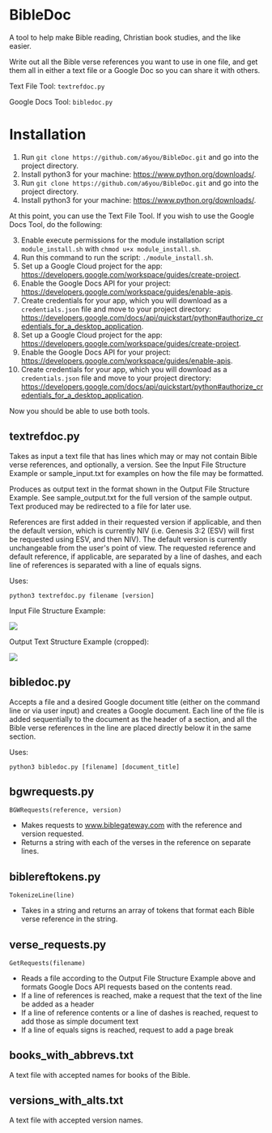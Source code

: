 # BibleDoc
A tool to help make Bible reading, Christian book studies, and the like easier.

Write out all the Bible verse references you want to use in one file, and get them all in either a text file or a Google Doc so you can share it with others.

Text File Tool: ```textrefdoc.py```

Google Docs Tool: ```bibledoc.py```

# Installation
1. Run ```git clone https://github.com/a6you/BibleDoc.git``` and go into the project directory.
2. Install python3 for your machine: https://www.python.org/downloads/.
1. Run ```git clone https://github.com/a6you/BibleDoc.git``` and go into the project directory.
2. Install python3 for your machine: https://www.python.org/downloads/.

At this point, you can use the Text File Tool. If you wish to use the Google Docs Tool, do the following:

3. Enable execute permissions for the module installation script ```module_install.sh``` with ```chmod u+x module_install.sh```.
4. Run this command to run the script: ```./module_install.sh```.
5. Set up a Google Cloud project for the app: https://developers.google.com/workspace/guides/create-project.
6. Enable the Google Docs API for your project: https://developers.google.com/workspace/guides/enable-apis.
7. Create credentials for your app, which you will download as a ```credentials.json``` file and move to your project directory: https://developers.google.com/docs/api/quickstart/python#authorize_credentials_for_a_desktop_application.
5. Set up a Google Cloud project for the app: https://developers.google.com/workspace/guides/create-project.
6. Enable the Google Docs API for your project: https://developers.google.com/workspace/guides/enable-apis.
7. Create credentials for your app, which you will download as a ```credentials.json``` file and move to your project directory: https://developers.google.com/docs/api/quickstart/python#authorize_credentials_for_a_desktop_application.

Now you should be able to use both tools.
## textrefdoc.py
Takes as input a text file that has lines which may or may not contain Bible verse references, and optionally, a version. See the Input File Structure Example or sample_input.txt for examples on how the file may be formatted.

Produces as output text in the format shown in the Output File Structure Example. See sample_output.txt for the full version of the sample output. Text produced may be redirected to a file for later use.

References are first added in their requested version if applicable, and then the default version, which is currently NIV (i.e. Genesis 3:2 (ESV) will first be requested using ESV, and then NIV). The default version is currently unchangeable from the user's point of view. The requested reference and default reference, if applicable, are separated by a line of dashes, and each line of references is separated with a line of equals signs.
 
Uses:

```
python3 textrefdoc.py filename [version]
```

Input File Structure Example:

<img src="https://github.com/a6you/BibleDoc/assets/53089551/fdbf75f9-d332-47fb-9633-b4fbee8cfdc8">

Output Text Structure Example (cropped):

<img src="https://github.com/a6you/BibleDoc/assets/53089551/d0a83e28-4f6c-463b-8f4c-124497efecb7">


## bibledoc.py
Accepts a file and a desired Google document title (either on the command line or via user input) and creates a Google document.
Each line of the file is added sequentially to the document as the header of a section, and all the Bible verse references in the line are placed directly below it in the same section.

Uses:

```
python3 bibledoc.py [filename] [document_title]
```

## bgwrequests.py
```BGWRequests(reference, version)```
* Makes requests to www.biblegateway.com with the reference and version requested.
* Returns a string with each of the verses in the reference on separate lines.

## biblereftokens.py
```TokenizeLine(line)```
* Takes in a string and returns an array of tokens that format each Bible verse reference in the string.

## verse_requests.py
```GetRequests(filename)```
* Reads a file according to the Output File Structure Example above and formats Google Docs API requests based on the contents read.
* If a line of references is reached, make a request that the text of the line be added as a header
* If a line of reference contents or a line of dashes is reached, request to add those as simple document text
* If a line of equals signs is reached, request to add a page break

## books_with_abbrevs.txt
A text file with accepted names for books of the Bible.

## versions_with_alts.txt
A text file with accepted version names.
